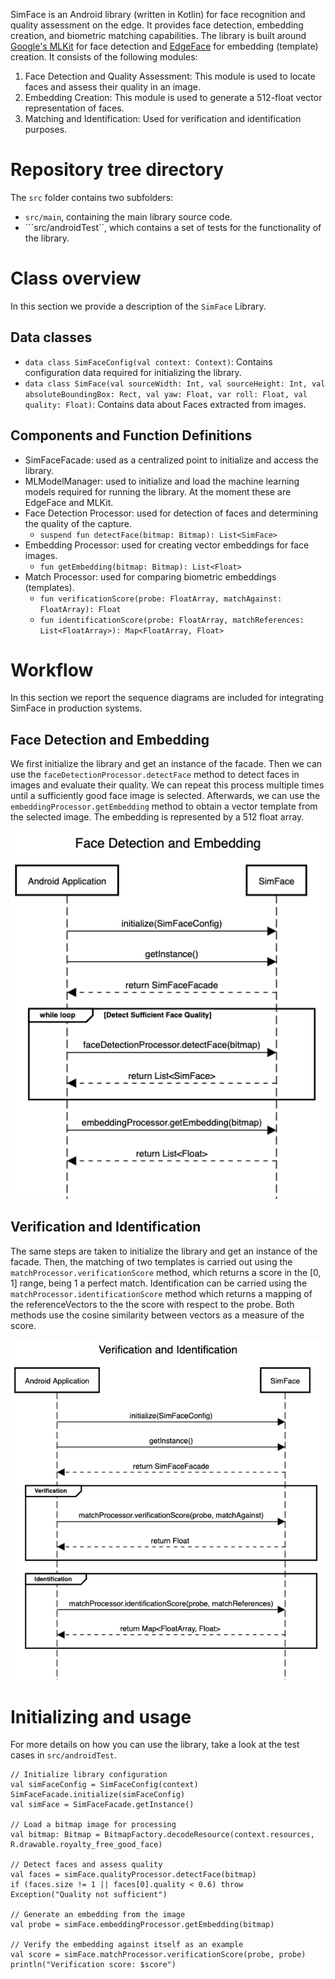 SimFace is an Android library (written in Kotlin) for face recognition and quality assessment on the edge. It provides face detection, embedding creation, and biometric matching capabilities. The library is built around [Google's MLKit](https://developers.google.com/ml-kit/vision/face-detection) for face detection and [EdgeFace](https://github.com/otroshi/edgeface) for embedding (template) creation. It consists of the following modules:

1. Face Detection and Quality Assessment: This module is used to locate faces and assess their quality in an image.
2. Embedding Creation: This module is used to generate a 512-float vector representation of faces.
3. Matching and Identification: Used for verification and identification purposes.

# Repository tree directory

The ```src``` folder contains two subfolders:
- ```src/main```, containing the main library source code.
- ```src/androidTest``, which contains a set of tests for the functionality of the library.

# Class overview 

In this section we provide a description of the ```SimFace``` Library.

## Data classes

- ```data class SimFaceConfig(val context: Context)```: Contains configuration data required for initializing the library.
- ```data class SimFace(val sourceWidth: Int, val sourceHeight: Int, val absoluteBoundingBox: Rect, val yaw: Float, var roll: Float, val quality: Float)```: Contains data about Faces extracted from images.

## Components and Function Definitions

- SimFaceFacade: used as a centralized point to initialize and access the library.
- MLModelManager: used to initialize and load the machine learning models required for running the library. At the moment these are EdgeFace and MLKit.
- Face Detection Processor: used for detection of faces and determining the quality of the capture.
  - ```suspend fun detectFace(bitmap: Bitmap): List<SimFace>```
- Embedding Processor: used for creating vector embeddings for face images.
  - ```fun getEmbedding(bitmap: Bitmap): List<Float>```
- Match Processor: used for comparing biometric embeddings (templates).
  - ```fun verificationScore(probe: FloatArray, matchAgainst: FloatArray): Float```
  - ```fun identificationScore(probe: FloatArray, matchReferences: List<FloatArray>): Map<FloatArray, Float>```

# Workflow

In this section we report the sequence diagrams are included for integrating SimFace in production systems.

## Face Detection and Embedding

We first initialize the library and get an instance of the facade. Then we can use the ```faceDetectionProcessor.detectFace``` method to detect faces in images and evaluate their quality. We can repeat this process multiple times until a sufficiently good face image is selected. Afterwards, we can use the ```embeddingProcessor.getEmbedding``` method to obtain a vector template from the selected image. The embedding is represented by a 512 float array.

![alt text](diagrams/Face%20Detection%20and%20Embedding%20Sequence%20Diagram.png)

## Verification and Identification

The same steps are taken to initialize the library and get an instance of the facade. Then, the matching of two templates is carried out using the ```matchProcessor.verificationScore``` method, which returns a score in the [0, 1] range, being 1 a perfect match. Identification can be carried using the ```matchProcessor.identificationScore``` method which returns a mapping of the referenceVectors to the the score with respect to the probe. Both methods use the cosine similarity between vectors as a measure of the score.

![alt text](diagrams/Verification%20and%20Identification.png)

# Initializing and usage

For more details on how you can use the library, take a look at the test cases in ```src/androidTest```.

```
// Initialize library configuration
val simFaceConfig = SimFaceConfig(context)
SimFaceFacade.initialize(simFaceConfig)
val simFace = SimFaceFacade.getInstance()

// Load a bitmap image for processing
val bitmap: Bitmap = BitmapFactory.decodeResource(context.resources, R.drawable.royalty_free_good_face)

// Detect faces and assess quality
val faces = simFace.qualityProcessor.detectFace(bitmap)
if (faces.size != 1 || faces[0].quality < 0.6) throw Exception("Quality not sufficient")

// Generate an embedding from the image
val probe = simFace.embeddingProcessor.getEmbedding(bitmap)

// Verify the embedding against itself as an example
val score = simFace.matchProcessor.verificationScore(probe, probe)
println("Verification score: $score")
```